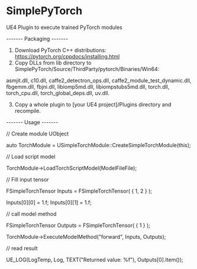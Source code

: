 # SimplePyTorch
UE4 Plugin to execute trained PyTorch modules

------- Packaging -------

1. Download PyTorch C++ distributions: https://pytorch.org/cppdocs/installing.html
2. Copy DLLs from lib directory to SimplePyTorch/Source/ThirdParty/pytorch/Binaries/Win64:

asmjit.dll, c10.dll, caffe2_detectron_ops.dll, caffe2_module_test_dynamic.dll, fbgemm.dll, fbjni.dll, libiomp5md.dll, libiompstubs5md.dll, torch.dll, torch_cpu.dll, torch_global_deps.dll, uv.dll.

3. Copy a whole plugin to [your UE4 project]/Plugins directory and recompile.

------- Usage -------

// Create module UObject

auto TorchModule = USimpleTorchModule::CreateSimpleTorchModule(this);


// Load script model

TorchModule->LoadTorchScriptModel(ModelFileFile);


// Fill input tensor

FSimpleTorchTensor Inputs = FSimpleTorchTensor( { 1, 2 } );

Inputs[0][0] = 1.f; Inputs[0][1] = 1.f;


// call model method

FSimpleTorchTensor Outputs = FSimpleTorchTensor( { 1 } );

TorchModule->ExecuteModelMethod("forward", Inputs, Outputs);


// read result

UE_LOG(LogTemp, Log, TEXT("Returned value: %f"), Outputs[0].Item());
